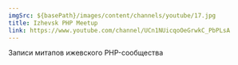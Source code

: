 ```yaml
---
imgSrc: ${basePath}/images/content/channels/youtube/17.jpg
title: Izhevsk PHP Meetup
link: https://www.youtube.com/channel/UCn1NUicqoOeGrwkC_PbPLsA
---
```


Записи митапов ижевского PHP-сообщества
